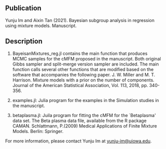## Publication
Yunju Im and Aixin Tan (2021). Bayesian subgroup analysis in regression using mixture models. Manuscript.

## Description
1) BayeisanMixtures_reg.jl contains the main function that produces MCMC samples for the cMFM proposed in the manuscript. Both original Gibbs sampler and split-merge version sampler are included. The main function calls several other functions that are modified based on the software that accompanies the following paper. 
J. W. Miller and M. T. Harrison. Mixture models with a prior on the number of components. Journal of the American Statistical Association, Vol. 113, 2018, pp. 340-356. 

2) examples.jl: Julia program for the examples in the Simulation studies in the manuscript. 

3) betaplasma.jl: Juila program for fitting the cMFM for the `Betaplasma' data set. The Beta plasma data file, available from the R package CAMAN. 
Schlattmann, P.(2009) Medical Applications of Finite Mixture Models. Berlin: Springer.

For more information, please contact Yunju Im at yunju-im@uiowa.edu. 
